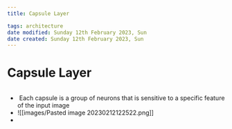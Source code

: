 ```yaml
---
title: Capsule Layer

tags: architecture 
date modified: Sunday 12th February 2023, Sun
date created: Sunday 12th February 2023, Sun
---
```


# Capsule Layer
```toc
```

-  Each capsule is a group of neurons that is sensitive to a specific feature of the input image
- ![[images/Pasted image 20230212122522.png]]
- 



